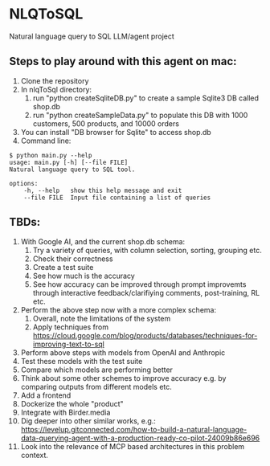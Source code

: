 # NLQToSQL
Natural language query to SQL LLM/agent project

## Steps to play around with this agent on mac:

1. Clone the repository
2. In nlqToSql directory:
	1. run "python createSqliteDB.py" to create a sample Sqlite3 DB called shop.db
	2. run "python createSampleData.py" to populate this DB with 1000 customers, 500 products, and 10000 orders
3. You can install "DB browser for Sqlite" to access shop.db
4. Command line:
```
$ python main.py --help
usage: main.py [-h] [--file FILE]
Natural language query to SQL tool.

options:
	-h, --help   show this help message and exit
	--file FILE  Input file containing a list of queries
``` 

## TBDs:

1. With Google AI, and the current shop.db schema:
	1. Try a variety of queries, with column selection, sorting, grouping etc.
	2. Check their correctness
	3. Create a test suite
	4. See how much is the accuracy
	5. See how accuracy can be improved through prompt improvemts through interactive feedback/clarifiying comments, post-training, RL etc.
2. Perform the above step now with a more complex schema:
	1. Overall, note the limitations of the system
	2. Apply techniques from https://cloud.google.com/blog/products/databases/techniques-for-improving-text-to-sql
3. Perform above steps with models from OpenAI and Anthropic
4. Test these models with the test suite
5. Compare which models are performing better
6. Think about some other schemes to improve accuracy e.g. by comparing outputs from different models etc.
7. Add a frontend
8. Dockerize the whole "product"
9. Integrate with Birder.media
10. Dig deeper into other similar works, e.g.: https://levelup.gitconnected.com/how-to-build-a-natural-language-data-querying-agent-with-a-production-ready-co-pilot-24009b86e696
11. Look into the relevance of MCP based architectures in this problem context.